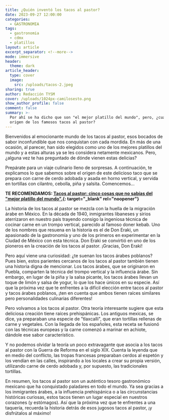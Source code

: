 ```yaml
---
title: ¿Quién inventó los tacos al pastor?
date: 2023-09-27 12:00:00
categories:
  - GASTRONOMIA
tags:
  - gastronomia
  - cdmx
  - platillos
layout: article
excerpt_separator: <!--more-->
mode: immersive
header:
  theme: dark
article_header:
  type: cover
  image:
    src: /uploads/tacos-2.jpeg
sharing: true
author: Redacción TYSM
cover: /uploads/1024px-camilosesto.png
show_author_profile: false
comment: false
summary: >-
  Por ahí se ha dicho que son "el mejor platillo del mundo", pero, ¿cuál es el
  origen de los famosos tacos al pastor?
---
```

Bienvenidos al emocionante mundo de los tacos al pastor, esos bocados de sabor inconfundible que nos conquistan con cada mordida. En más de una ocasión, al parecer, han sido elegidos como uno de los mejores platillos del mundo y a estas alturas ya se les considera netamente mexicanos. Pero, ¿alguna vez te has preguntado de dónde vienen estas delicias?

Prepárate para un viaje culinario lleno de sorpresas. A continuación, te explicamos lo que sabemos sobre el origen de este delicioso taco que se prepara con carne de cerdo adobada y asada en horno vertical, y servida en tortillas con cilantro, cebolla, piña y salsita. Comencemos…

**TE RECOMENDAMOS: [Tacos al pastor: cinco cosas que no sabías del "mejor platillo del mundo".](https://blog.tonoysumariachi.com/gastronomia/2022/08/24/tacos-al-pastor-cinco-cosas-que-no-sabias-del-mejor-platillo-del-mundo.html){: target="_blank" rel="noopener"}**

La historia de los tacos al pastor se mezcla con la huella de la migración árabe en México. En la década de 1940, inmigrantes libaneses y sirios aterrizaron en nuestro país trayendo consigo la ingeniosa técnica de cocinar carne en un trompo vertical, parecido al famoso doner kebab. Uno de los nombres que resuena en la historia es el de Don Eraki, un apasionado de la gastronomía y uno de los primeros en experimentar en la Ciudad de México con esta técnica. Don Eraki se convirtió en uno de los pioneros en la creación de los tacos al pastor. ¡Gracias, Don Eraki!

Pero aquí viene una curiosidad: ¿te suenan los tacos árabes poblanos? Pues bien, estos parientes cercanos de los tacos al pastor también tienen una historia digna de mencionar. Los tacos árabes, que se originaron en Puebla, comparten la técnica del trompo vertical y la influencia árabe. Sin embargo, en lugar de la piña y la salsa picante, los tacos árabes llevan un toque de limón y salsa de yogur, lo que los hace únicos en su especie. Así que la próxima vez que te enfrentes a la difícil elección entre tacos al pastor y tacos árabes poblanos, ¡ten en cuenta que ambos tienen raíces similares pero personalidades culinarias diferentes!

Pero volvamos a los tacos al pastor. Otra teoría interesante sugiere que esta deliciosa creación tiene raíces prehispánicas. Los antiguos mexicas, se dice, ya preparaban una especie de "tlaxcalli", que eran tortillas rellenas de carne y vegetales. Con la llegada de los españoles, esta receta se fusionó con las técnicas europeas y la carne comenzó a marinar en achiote, dándole ese sabor característico.

Y no podemos olvidar la teoría un poco extravagante que asocia a los tacos al pastor con la Guerra de Reforma en el siglo XIX. Cuenta la leyenda que en medio del conflicto, las tropas francesas preparaban cerdos al espetón y los vendían en las calles, inspirando a los locales a crear su propia versión, utilizando carne de cerdo adobada y, por supuesto, las tradicionales tortillas.

En resumen, los tacos al pastor son un auténtico tesoro gastronómico mexicano que ha conquistado paladares en todo el mundo. Ya sea gracias a los inmigrantes árabes, a la influencia prehispánica o a las circunstancias históricas curiosas, estos tacos tienen un lugar especial en nuestros corazones (y estómagos). Así que la próxima vez que te enfrentes a una taquería, recuerda la historia detrás de esos jugosos tacos al pastor, ¡y disfrútalos al máximo!
